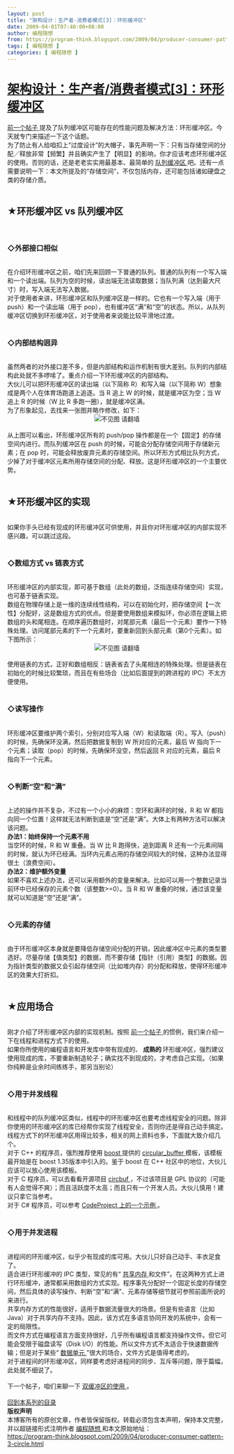 ```yaml
---
layout: post
title: "架构设计：生产者-消费者模式[3]：环形缓冲区"
date: 2009-04-01T07:40:00+08:00
author: 编程随想
from: https://program-think.blogspot.com/2009/04/producer-consumer-pattern-3-circle.html
tags: [ 编程随想 ]
categories: [ 编程随想 ]
---
```


<div class="post hentry uncustomized-post-template">
 <a name="2000168982708073220">
 </a>
 <h1 class="post-title entry-title">
  <a href="https://program-think.blogspot.com/2009/04/producer-consumer-pattern-3-circle.html">
   架构设计：生产者/消费者模式[3]：环形缓冲区
  </a>
 </h1>
 <div class="post-header">
  <div class="post-header-line-1">
   <div class="post-inner-index">
   </div>
  </div>
 </div>
 <div class="post-body entry-content">
  <a href="https://program-think.blogspot.com/2009/03/producer-consumer-pattern-2-queue.html">
   前一个帖子
  </a>
  提及了队列缓冲区可能存在的性能问题及解决方法：环形缓冲区。今天就专门来描述一下这个话题。
  <br/>
  为了防止有人给咱扣上“过度设计”的大帽子，事先声明一下：只有当存储空间的分配／释放非常【频繁】并且确实产生了【明显】的影响，你才应该考虑环形缓冲区的使用。否则的话，还是老老实实用最基本、最简单的
  <a href="https://program-think.blogspot.com/2009/03/producer-consumer-pattern-2-queue.html">
   队列缓冲区
  </a>
  吧。还有一点需要说明一下：本文所提及的“存储空间”，不仅包括内存，还可能包括诸如硬盘之类的存储介质。
  <a name="more">
  </a>
  <!--program-think-->
  <br/>
  <br/>
  <h2>
   ★环形缓冲区 vs 队列缓冲区
  </h2>
  <br/>
  <h3>
   ◇外部接口相似
  </h3>
  <br/>
  在介绍环形缓冲区之前，咱们先来回顾一下普通的队列。普通的队列有一个写入端和一个读出端。队列为空的时候，读出端无法读取数据；当队列满（达到最大尺寸）时，写入端无法写入数据。
  <br/>
  对于使用者来讲，环形缓冲区和队列缓冲区是一样的。它也有一个写入端（用于 push）和一个读出端（用于 pop），也有缓冲区“满”和“空”的状态。所以，从队列缓冲区切换到环形缓冲区，对于使用者来说能比较平滑地过渡。
  <br/>
  <br/>
  <h3>
   ◇内部结构迥异
  </h3>
  <br/>
  虽然两者的对外接口差不多，但是内部结构和运作机制有很大差别。队列的内部结构此处就不多啰嗦了。重点介绍一下环形缓冲区的内部结构。
  <br/>
  大伙儿可以把环形缓冲区的读出端（以下简称 R）和写入端（以下简称 W）想象成是两个人在体育场跑道上追逐。当 R 追上 W 的时候，就是缓冲区为空；当 W 追上 R 的时候（W 比 R 多跑一圈），就是缓冲区满。
  <br/>
  为了形象起见，去找来一张图并略作修改，如下：
  <br/>
  <center>
   <img alt="不见图 请翻墙" src="https://lh6.googleusercontent.com/KowoSKul1tsiKZX-Wv7rJ0BClVdrp8XWLElUklzft62PGTrL9LOwrX7oJhVxy2drCbIx-Wt2qSzyK-vpWbnFC8huDfWgX2h-V2Zaxo-t2njr_fEpWqf4cYI56WkYt7QyOAhuGWqW"/>
  </center>
  <br/>
  从上图可以看出，环形缓冲区所有的 push/pop 操作都是在一个【固定】的存储空间内进行。而队列缓冲区在 push 的时候，可能会分配存储空间用于存储新元素；在 pop 时，可能会释放废弃元素的存储空间。所以环形方式相比队列方式，少掉了对于缓冲区元素所用存储空间的分配、释放。这是环形缓冲区的一个主要优势。
  <br/>
  <br/>
  <h2>
   ★环形缓冲区的实现
  </h2>
  <br/>
  如果你手头已经有现成的环形缓冲区可供使用，并且你对环形缓冲区的内部实现不感兴趣，可以跳过这段。
  <br/>
  <br/>
  <h3>
   ◇数组方式 vs 链表方式
  </h3>
  <br/>
  环形缓冲区的内部实现，即可基于数组（此处的数组，泛指连续存储空间）实现，也可基于链表实现。
  <br/>
  数组在物理存储上是一维的连续线性结构，可以在初始化时，把存储空间【一次性】分配好，这是数组方式的优点。但是要使用数组来模拟环，你必须在逻辑上把数组的头和尾相连。在顺序遍历数组时，对尾部元素（最后一个元素）要作一下特殊处理。访问尾部元素的下一个元素时，要重新回到头部元素（第0个元素）。如下图所示：
  <br/>
  <center>
   <img alt="不见图 请翻墙" src="https://lh6.googleusercontent.com/2NuMql3dVig1XdMDcDQ8T0FBgfSnukU0xsoi9etifAiyFxyKuV_neuaL_bbEb0DswdyR8mTWDkFJHvxZ1Jepl2KcvNFk8y3EPtc_RNDXtEjvHKHb1GWqpqPv2j8UtOg88LR6nZe9"/>
  </center>
  <br/>
  使用链表的方式，正好和数组相反：链表省去了头尾相连的特殊处理。但是链表在初始化的时候比较繁琐，而且在有些场合（比如后面提到的跨进程的 IPC）不太方便使用。
  <br/>
  <br/>
  <h3>
   ◇读写操作
  </h3>
  <br/>
  环形缓冲区要维护两个索引，分别对应写入端（W）和读取端（R）。写入（push）的时候，先确保环没满，然后把数据复制到 W 所对应的元素，最后 W 指向下一个元素；读取（pop）的时候，先确保环没空，然后返回 R 对应的元素，最后 R 指向下一个元素。
  <br/>
  <br/>
  <h3>
   ◇判断“空”和“满”
  </h3>
  <br/>
  上述的操作并不复杂，不过有一个小小的麻烦：空环和满环的时候，R 和 W 都指向同一个位置！这样就无法判断到底是“空”还是“满”。大体上有两种方法可以解决该问题。
  <br/>
  <b>
   办法1：始终保持一个元素不用
  </b>
  <br/>
  当空环的时候，R 和 W 重叠。当 W 比 R 跑得快，追到距离 R 还有一个元素间隔的时候，就认为环已经满。当环内元素占用的存储空间较大的时候，这种办法显得很土（浪费空间）。
  <br/>
  <b>
   办法2：维护额外变量
  </b>
  <br/>
  如果不喜欢上述办法，还可以采用额外的变量来解决。比如可以用一个整数记录当前环中已经保存的元素个数（该整数&gt;=0）。当 R 和 W 重叠的时候，通过该变量就可以知道是“空”还是“满”。
  <br/>
  <br/>
  <h3>
   ◇元素的存储
  </h3>
  <br/>
  由于环形缓冲区本身就是要降低存储空间分配的开销，因此缓冲区中元素的类型要选好。尽量存储【值类型】的数据，而不要存储【指针（引用）类型】的数据。因为指针类型的数据又会引起存储空间（比如堆内存）的分配和释放，使得环形缓冲区的效果大打折扣。
  <br/>
  <br/>
  <h2>
   ★应用场合
  </h2>
  <br/>
  刚才介绍了环形缓冲区内部的实现机制。按照
  <a href="https://program-think.blogspot.com/2009/03/producer-consumer-pattern-2-queue.html">
   前一个帖子
  </a>
  的惯例，我们来介绍一下在线程和进程方式下的使用。
  <br/>
  如果你所使用的编程语言和开发库中带有现成的、
  <b>
   成熟的
  </b>
  环形缓冲区，强烈建议使用现成的库，不要重新制造轮子；确实找不到现成的，才考虑自己实现。（如果你纯粹是业余时间练练手，那另当别论）
  <br/>
  <br/>
  <h3>
   ◇用于并发线程
  </h3>
  <br/>
  和线程中的队列缓冲区类似，线程中的环形缓冲区也要考虑线程安全的问题。除非你使用的环形缓冲区的库已经帮你实现了线程安全，否则你还是得自己动手搞定。线程方式下的环形缓冲区用得比较多，相关的网上资料也多，下面就大致介绍几个。
  <br/>
  对于 C++ 的程序员，强烈推荐使用
  <a href="http://www.boost.org/" rel="nofollow" target="_blank">
   boost
  </a>
  提供的
  <a href="http://www.boost.org/libs/circular_buffer/" rel="nofollow" target="_blank">
   circular_buffer
  </a>
  模板，该模板最开始是在 boost 1.35版本中引入的。鉴于 boost 在 C++ 社区中的地位，大伙儿应该可以放心使用该模板。
  <br/>
  对于 C 程序员，可以去看看开源项目
  <a href="http://sourceforge.net/projects/circbuf/" rel="nofollow" target="_blank">
   circbuf
  </a>
  ，不过该项目是 GPL 协议的（可能有人会觉得不爽）；而且活跃度不太高；而且只有一个开发人员。大伙儿慎用！建议只拿它当参考。
  <br/>
  对于 C# 程序员，可以参考
  <a href="http://www.codeproject.com/KB/recipes/circularbuffer.aspx" rel="nofollow" target="_blank">
   CodeProject 上的一个示例
  </a>
  。
  <br/>
  <br/>
  <h3>
   ◇用于并发进程
  </h3>
  <br/>
  进程间的环形缓冲区，似乎少有现成的库可用。大伙儿只好自己动手、丰衣足食了。
  <br/>
  适合进行环形缓冲的 IPC 类型，常见的有“
  <a href="https://en.wikipedia.org/wiki/Shared_memory#In_software" rel="nofollow" target="_blank">
   共享内存
  </a>
  和文件”。在这两种方式上进行环形缓冲，通常都采用数组的方式实现。程序事先分配好一个固定长度的存储空间，然后具体的读写操作、判断“空”和“满”、元素存储等细节就可参照前面所说的来进行。
  <br/>
  共享内存方式的性能很好，适用于数据流量很大的场景。但是有些语言（比如 Java）对于共享内存不支持。因此，该方式在多语言协同开发的系统中，会有一定的局限性。
  <br/>
  而文件方式在编程语言方面支持很好，几乎所有编程语言都支持操作文件。但它可能会受限于磁盘读写（Disk I/O）的性能。所以文件方式不太适合于快速数据传输；但是对于某些“
  <a href="https://program-think.blogspot.com/2009/03/producer-consumer-pattern-1-data.html" target="_blank">
   数据单元
  </a>
  ”很大的场合，文件方式是值得考虑的。
  <br/>
  对于进程间的环形缓冲区，同样要考虑好进程间的同步、互斥等问题，限于篇幅，此处就不细说了。
  <br/>
  <br/>
  下一个帖子，咱们来聊一下
  <a href="https://program-think.blogspot.com/2009/04/producer-consumer-pattern-4-double.html">
   双缓冲区的使用
  </a>
  。
  <br/>
  <br/>
  <a href="https://program-think.blogspot.com/2009/03/producer-consumer-pattern-0-overview.html#index">
   回到本系列的目录
  </a>
  <br/>
  <div class="post-copyright">
   <b>
    版权声明
   </b>
   <br/>
   本博客所有的原创文章，作者皆保留版权。转载必须包含本声明，保持本文完整，并以超链接形式注明作者
   <a href="mailto:program.think@gmail.com">
    编程随想
   </a>
   和本文原始地址：
   <br/>
   <a href="https://program-think.blogspot.com/2009/04/producer-consumer-pattern-3-circle.html" id="OriginalPostUrl">
    https://program-think.blogspot.com/2009/04/producer-consumer-pattern-3-circle.html
   </a>
  </div>
  <div style="clear: both;">
  </div>
 </div>
 <div class="post-footer" style="margin-bottom:50px;">
  <div class="post-footer-line post-footer-line-1" style="display:none;">
   <span class="post-author vcard">
   </span>
   <span class="reaction-buttons">
   </span>
   <span class="star-ratings">
   </span>
   <span class="post-icons">
   </span>
   <span class="post-backlinks post-comment-link">
   </span>
  </div>
  <div class="post-footer-line post-footer-line-2 post-toolbar">
  </div>
  <div class="post-footer-line post-footer-line-3">
   <span class="post-location">
   </span>
  </div>
 </div>
</div>

